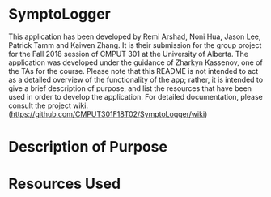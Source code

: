 # SymptoLogger
This application has been developed by Remi Arshad, Noni Hua, Jason Lee, Patrick Tamm and Kaiwen Zhang. It is their submission for the group project for the Fall 2018 session of CMPUT 301 at the University of Alberta. The application was developed under the guidance of Zharkyn Kassenov, one of the TAs for the course. Please note that this README is not intended to act as a detailed overview of the functionality of the app; rather, it is intended to give a brief description of purpose, and list the resources that have been used in order to develop the application. For detailed documentation, please consult the project wiki.(https://github.com/CMPUT301F18T02/SymptoLogger/wiki)

# Description of Purpose


# Resources Used

